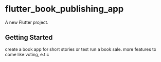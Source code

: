 # flutter_book_publishing_app

A new Flutter project.

## Getting Started

create a book app for short stories or test run a book sale. more features to come like voting, e.t.c
